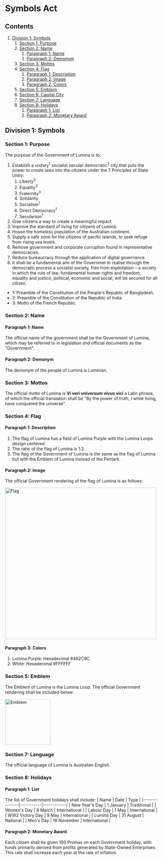 # Symbols Act

## Contents

1. [Division 1: Symbols](https://github.com/lumina-gov/laws/blob/main/in_force/protected/symbols.md#division-1-symbols)
    1. [Section 1: Purpose](https://github.com/lumina-gov/laws/blob/main/in_force/protected/symbols.md#section-1-purpose)
    2. [Section 2: Name](https://github.com/lumina-gov/laws/blob/main/in_force/protected/symbols.md#section-2-name)
        1. [Paragraph 1: Name](https://github.com/lumina-gov/laws/blob/main/in_force/protected/symbols.md#paragraph-1-name)
        2. [Paragraph 2: Demonym](https://github.com/lumina-gov/laws/blob/main/in_force/protected/symbols.md#paragraph-2-demonym)
    3. [Section 3: Mottos](https://github.com/lumina-gov/laws/blob/main/in_force/]protected/symbols.md#section-3-mottos)
    4. [Section 4: Flag](https://github.com/lumina-gov/laws/blob/main/in_force/]protected/symbols.md#section-4-flag)
        1. [Paragraph 1: Description](https://github.com/lumina-gov/laws/blob/main/in_force/protected/symbols.md#paragraph-1-description)
        2. [Paragraph 2: Image](https://github.com/lumina-gov/laws/blob/main/in_force/protected/symbols.md#paragraph-2-image)
        3. [Paragraph 2: Colors](https://github.com/lumina-gov/laws/blob/main/in_force/protected/symbols.md#paragraph-2-colors)
    5. [Section 5: Emblem](https://github.com/lumina-gov/laws/blob/main/in_force/protected/symbols.md#section-5-emblem)
    6. [Section 6: Capital City](https://github.com/lumina-gov/laws/blob/main/in_force/protected/symbols.md#section-6-capital-city)
    7. [Section 7: Language](https://github.com/lumina-gov/laws/blob/main/in_force/protected/symbols.md#section-7-language)
    8. [Section 8: Holidays](https://github.com/lumina-gov/laws/blob/main/in_force/protected/symbols.md#section-8-holidays)
        1. [Paragraph 1: List](https://github.com/lumina-gov/laws/blob/main/in_force/protected/symbols.md#paragraph-1-list)
        2. [Paragraph 2: Monetary Award](https://github.com/lumina-gov/laws/blob/main/in_force/protected/symbols.md#paragraph-2-monetary-award)


## Division 1: Symbols

### Section 1: Purpose

The purpose of the Government of Lumina is to:
1. Establish a unitary<sup>1</sup> socialist secular democratic<sup>2</sup> city that puts the power to create laws into the citizens under the 7 Principles of State Unity:
    1. Liberty<sup>3</sup>
    2. Equality<sup>3</sup>
    3. Fraternity<sup>3</sup>
    4. Solidarity
    5. Socialism<sup>1</sup>
    6. Direct Democracy<sup>1</sup>
    7. Secularism<sup>1</sup>
2. Give citizens a way to create a meaningful impact.
3. Improve the standard of living for citizens of Lumina.
4. House the homeless population of the Australian continent.
5. Supply a safe zone for the citizens of pacific islands, to seek refuge from rising sea levels.
6. Remove government and corporate corruption found in representative democracies.
7. Reduce bureaucracy through the application of digital governance.
8. It shall be a fundamental aim of the Governmet to realise through the democratic process a socialist society, free from exploitation – a society in which the rule of law, fundamental human rights and freedom, equality and justice, political, economic and social, will be secured for all citizen.

- 1: Preamble of the Constitution of the People's Republic of Bangladesh.
- 2: Preamble of the Constitution of the Republic of India.
- 3: Motto of the French Republic.

### Section 2: Name

#### Paragraph 1: Name
The official name of the government shall be the Government of Lumina, which may be referred to in legislation and official documents as the "Government".

#### Paragraph 2: Demonym
The demonym of the people of Lumina is Luminian.

### Section 3: Mottos
The official motto of Lumina is **Vi veri vniversum vivus vici** a Latin phrase, of which the official translation shall be "By the power of truth, I while living, have conquered the universe".

### Section 4: Flag

#### Paragraph 1: Description
1. The flag of Lumina has a field of Lumina Purple with the Lumina Loops design centered.
2. The ratio of the flag of Lumina is 1:2.
3. The flag of the Government of Lumina is the same as the flag of Lumina but with the Emblem of Lumina instead of the Pentark.

#### Paragraph 2: Image
The official Government rendering of the flag of Lumina is as follows:

<img src="https://user-images.githubusercontent.com/21011694/148295525-6f4c9678-817b-4d2f-9c8f-6b2e7394845c.jpeg" alt="Flag" title="Flag" width="500"/>

#### Paragraph 3: Colors
1. Lumina Purple: Hexadecimal #492C9C
2. White: Hexadecimal #FFFFFF

### Section 5: Emblem
The Emblem of Lumina is the Lumina Loop. The official Government rendering shall be included below:

<img src="https://user-images.githubusercontent.com/21011694/148295916-c46ea5ba-1488-45bc-bda4-2b70d505b4f2.png" alt="Emblem" title="Emblem" width="150"/>

### Section 7: Language
The official language of Lumina is Australian English.

### Section 8: Holidays
#### Paragraph 1: List
The list of Government holidays shall include:
| Name | Date | Type |
|--------------|-----------|------------|
| New Year's Day | 1 January | Traditional |
| Women's Day | 8 March | International |
| Labour Day | 1 May | International |
| WW2 Victory Day | 9 May | International |
| Lumina Day | 31 August | National |
| Men's Day | 19 November | International |

#### Paragraph 2: Monetary Award
Each citizen shall be given 100 Promas on each Government holiday, with funds primarily derived from profits generated by State-Owned Enterprises. This rate shall increase each year at the rate of inflation.
